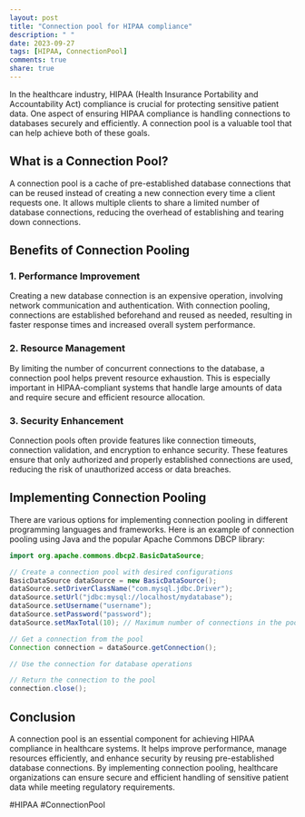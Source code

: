 ```yaml
---
layout: post
title: "Connection pool for HIPAA compliance"
description: " "
date: 2023-09-27
tags: [HIPAA, ConnectionPool]
comments: true
share: true
---
```


In the healthcare industry, HIPAA (Health Insurance Portability and Accountability Act) compliance is crucial for protecting sensitive patient data. One aspect of ensuring HIPAA compliance is handling connections to databases securely and efficiently. A connection pool is a valuable tool that can help achieve both of these goals.

## What is a Connection Pool?

A connection pool is a cache of pre-established database connections that can be reused instead of creating a new connection every time a client requests one. It allows multiple clients to share a limited number of database connections, reducing the overhead of establishing and tearing down connections.

## Benefits of Connection Pooling

### 1. Performance Improvement

Creating a new database connection is an expensive operation, involving network communication and authentication. With connection pooling, connections are established beforehand and reused as needed, resulting in faster response times and increased overall system performance.

### 2. Resource Management

By limiting the number of concurrent connections to the database, a connection pool helps prevent resource exhaustion. This is especially important in HIPAA-compliant systems that handle large amounts of data and require secure and efficient resource allocation.

### 3. Security Enhancement

Connection pools often provide features like connection timeouts, connection validation, and encryption to enhance security. These features ensure that only authorized and properly established connections are used, reducing the risk of unauthorized access or data breaches.

## Implementing Connection Pooling

There are various options for implementing connection pooling in different programming languages and frameworks. Here is an example of connection pooling using Java and the popular Apache Commons DBCP library:

```java
import org.apache.commons.dbcp2.BasicDataSource;

// Create a connection pool with desired configurations
BasicDataSource dataSource = new BasicDataSource();
dataSource.setDriverClassName("com.mysql.jdbc.Driver");
dataSource.setUrl("jdbc:mysql://localhost/mydatabase");
dataSource.setUsername("username");
dataSource.setPassword("password");
dataSource.setMaxTotal(10); // Maximum number of connections in the pool

// Get a connection from the pool
Connection connection = dataSource.getConnection();

// Use the connection for database operations

// Return the connection to the pool
connection.close();
```

## Conclusion

A connection pool is an essential component for achieving HIPAA compliance in healthcare systems. It helps improve performance, manage resources efficiently, and enhance security by reusing pre-established database connections. By implementing connection pooling, healthcare organizations can ensure secure and efficient handling of sensitive patient data while meeting regulatory requirements.

#HIPAA #ConnectionPool